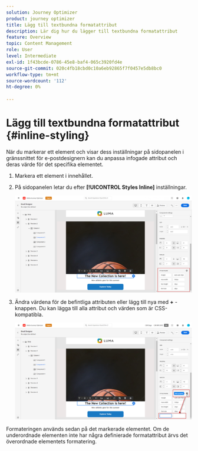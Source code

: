 ```yaml
---
solution: Journey Optimizer
product: journey optimizer
title: Lägg till textbundna formatattribut
description: Lär dig hur du lägger till textbundna formatattribut
feature: Overview
topic: Content Management
role: User
level: Intermediate
exl-id: 1f43bcde-0786-45e8-baf4-065c3920fd4e
source-git-commit: 020c4fb18cbd0c10a6eb92865f7f0457e5db8bc0
workflow-type: tm+mt
source-wordcount: '112'
ht-degree: 0%

---
```


# Lägg till textbundna formatattribut {#inline-styling}

När du markerar ett element och visar dess inställningar på sidopanelen i gränssnittet för e-postdesignern kan du anpassa infogade attribut och deras värde för det specifika elementet.

1. Markera ett element i innehållet.
1. På sidopanelen letar du efter **[!UICONTROL Styles Inline]** inställningar.

   ![](assets/styles_1.png)

1. Ändra värdena för de befintliga attributen eller lägg till nya med **+** -knappen. Du kan lägga till alla attribut och värden som är CSS-kompatibla.

   ![](assets/styles_2.png)

Formateringen används sedan på det markerade elementet. Om de underordnade elementen inte har några definierade formatattribut ärvs det överordnade elementets formatering.
